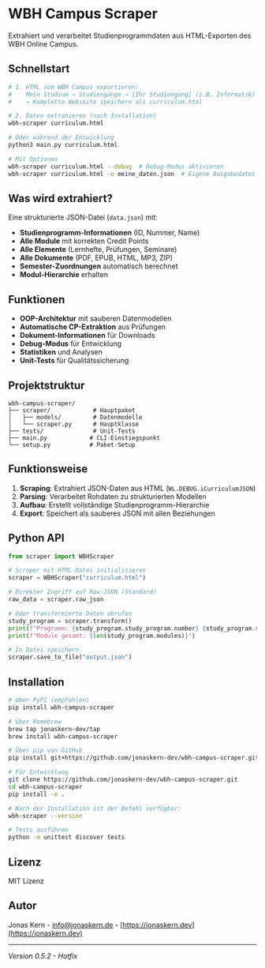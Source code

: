 # WBH Campus Scraper

Extrahiert und verarbeitet Studienprogrammdaten aus HTML-Exporten des WBH Online Campus.

## Schnellstart

```bash
# 1. HTML vom WBH Campus exportieren:
#    Mein Studium → Studiengänge → [Ihr Studiengang] (z.B. Informatik)
#    → Komplette Webseite speichern als curriculum.html

# 2. Daten extrahieren (nach Installation)
wbh-scraper curriculum.html

# Oder während der Entwicklung
python3 main.py curriculum.html

# Mit Optionen
wbh-scraper curriculum.html --debug  # Debug-Modus aktivieren
wbh-scraper curriculum.html -o meine_daten.json  # Eigene Ausgabedatei
```

## Was wird extrahiert?

Eine strukturierte JSON-Datei (`data.json`) mit:
- **Studienprogramm-Informationen** (ID, Nummer, Name)
- **Alle Module** mit korrekten Credit Points
- **Alle Elemente** (Lernhefte, Prüfungen, Seminare)
- **Alle Dokumente** (PDF, EPUB, HTML, MP3, ZIP)
- **Semester-Zuordnungen** automatisch berechnet
- **Modul-Hierarchie** erhalten

## Funktionen

- **OOP-Architektur** mit sauberen Datenmodellen
- **Automatische CP-Extraktion** aus Prüfungen
- **Dokument-Informationen** für Downloads
- **Debug-Modus** für Entwicklung
- **Statistiken** und Analysen
- **Unit-Tests** für Qualitätssicherung

## Projektstruktur

```
wbh-campus-scraper/
├── scraper/            # Hauptpaket
│   ├── models/         # Datenmodelle
│   └── scraper.py      # Hauptklasse
├── tests/              # Unit-Tests
├── main.py            # CLI-Einstiegspunkt
└── setup.py           # Paket-Setup
```

## Funktionsweise

1. **Scraping**: Extrahiert JSON-Daten aus HTML (`WL.DEBUG.iCurriculumJSON`)
2. **Parsing**: Verarbeitet Rohdaten zu strukturierten Modellen
3. **Aufbau**: Erstellt vollständige Studienprogramm-Hierarchie
4. **Export**: Speichert als sauberes JSON mit allen Beziehungen

## Python API

```python
from scraper import WBHScraper

# Scraper mit HTML-Datei initialisieren
scraper = WBHScraper("curriculum.html")

# Direkter Zugriff auf Raw-JSON (Standard)
raw_data = scraper.raw_json

# Oder transformierte Daten abrufen
study_program = scraper.transform()
print(f"Programm: {study_program.study_program.number} {study_program.study_program.name}")
print(f"Module gesamt: {len(study_program.modules)}")

# In Datei speichern
scraper.save_to_file("output.json")
```

## Installation

```bash
# Über PyPI (empfohlen)
pip install wbh-campus-scraper

# Über Homebrew
brew tap jonaskern-dev/tap
brew install wbh-campus-scraper

# Über pip von GitHub
pip install git+https://github.com/jonaskern-dev/wbh-campus-scraper.git

# Für Entwicklung
git clone https://github.com/jonaskern-dev/wbh-campus-scraper.git
cd wbh-campus-scraper
pip install -e .

# Nach der Installation ist der Befehl verfügbar:
wbh-scraper --version

# Tests ausführen
python -m unittest discover tests
```

## Lizenz

MIT Lizenz

## Autor

Jonas Kern - [info@jonaskern.de](mailto:info@jonaskern.de) - [https://jonaskern.dev](https://jonaskern.dev)

---

*Version 0.5.2 - Hotfix*